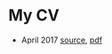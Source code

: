 # My CV

* April 2017 [source](https://github.com/rain1024/cv/tree/201704), [pdf](https://github.com/rain1024/cv/tree/201704)